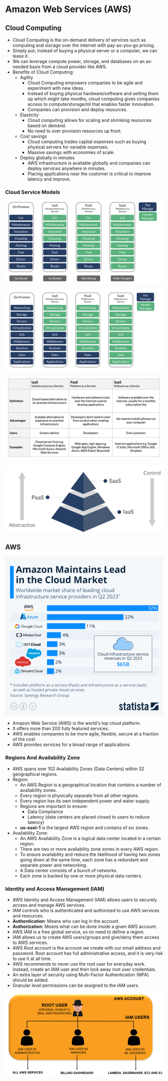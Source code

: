 # Amazon Web Services (AWS)

## Cloud Computing

- Cloud Computing is the on-demand delivery of services such as computing and storage over the internet with pay-as-you-go pricing.
- Simply put; instead of buying a physical server or a computer, we can lease it.
- We can leverage compute power, storage, and databases on an as-needed basis from a cloud provider like AWS.
- Benefits of Cloud Computing:
  - Agility
    - Cloud Computing empowers companies to be agile and experiment with new ideas.
    - Instead of buying physical hardware/software and setting them up which might take months, cloud computing gives companies access to compute/storage/ml that enables faster innovation.
    - Companies can provision and deploy resources.
  - Elasticity
    - Cloud computing allows for scaling and shrinking resources based on demand.
    - No need to over provision resources up front.
  - Cost savings
    - Cloud computing trades capital expenses such as buying physical servers for variable expenses.
    - Massive savings with economies of scale.
  - Deploy globally in minutes
    - AWS infrastructure is available globally and companies can deploy services anywhere in minutes.
    - Placing applications near the customer is critical to improve latency and improve.

### Cloud Service Models

![img_2.png](img_2.png)

![img_3.png](img_3.png)

![img_4.png](img_4.png)

![img_5.png](img_5.png)

## AWS

![img.png](img.png)

- Amazon Web Service (AWS) is the world's top cloud platform.
- It offers more than 200 fully featured services.
- AWS enables companies to be more agile, flexible, secure at a fraction of the cost.
- AWS provides services for a broad range of applications.

### Regions And Availability Zone

- AWS spans over 102 Availability Zones (Data Centers) within 32 geographical regions.
- Region:
  - An AWS Region is a geographical location that contains a number of availability zones.
  - Every region is physically separate from all other regions.
  - Every region has its own independent power and water supply.
  - Regions are important to ensure:
    - Data Compliance
    - Latency (data centers are placed closed to users to reduce latency)
  - **us-east-1** is the largest AWS region and contains of six zones.
- Availability Zone:
  - An AWS Availability Zone is a logical data center located in a certain region.
  - There are two or more availability zone zones in every AWS region.
  - To ensure availability and reduce the likelihood of having two zones going down at the same time, each zone has a redundant and separate power and networking.
  - A Data center consists of a bunch of networks.
  - Each zone is backed by one or more physical data centers.

### Identity and Access Management (IAM)

- AWS Identity and Access Management (IAM) allows users to securely access and manage AWS services.
- IAM controls who is authenticated and authorized to use AWS services and resources.
- **Authentication**: Means who can log in the account.
- **Authorization**: Means what can be done inside a given AWS account.
- AWS IAM is a free global service, so no need to define a region.
- IAM allows us to create AWS users/groups and give/deny them access to AWS services.
- AWS Root account is the account we create with our email address and password. Root account has full administrative access, and it is very risk to use it at all time.
- AWS recommends to never use the root user for everyday work. Instead, create an IAM user and then lock away root user credentials.
- An extra layer of security using Multi-Factor Authentication (MFA) should be added.
- Granular level permissions can be assigned to the IAM users.

![img_1.png](img_1.png)
